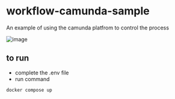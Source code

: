 # workflow-camunda-sample

An example of using the camunda platfrom to control the process

![image](https://user-images.githubusercontent.com/17733188/196046190-f9693676-636b-41cb-acb6-c08223ae7efb.png)

## to run
*  complete the .env file
*  run command
```
docker compose up
```
